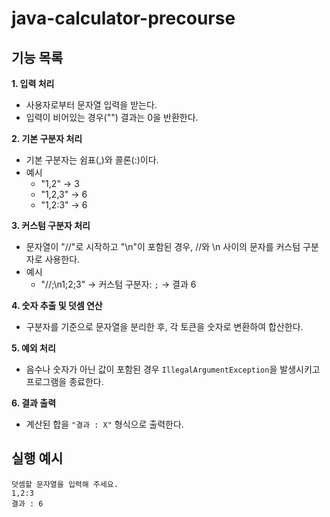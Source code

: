 # java-calculator-precourse

## 기능 목록<br>
**1. 입력 처리**<br>
- 사용자로부터 문자열 입력을 받는다.<br>
- 입력이 비어있는 경우("") 결과는 0을 반환한다.<br>

**2. 기본 구분자 처리**<br>
- 기본 구분자는 쉼표(,)와 콜론(:)이다.<br>
- 예시<br>
  - "1,2" → 3<br>
  - "1,2,3" → 6<br>
  - "1,2:3" → 6<br>

**3. 커스텀 구분자 처리**<br>
- 문자열이 "//"로 시작하고 "\n"이 포함된 경우, //와 \n 사이의 문자를 커스텀 구분자로 사용한다.<br>
- 예시<br>
  - "//;\n1;2;3" → 커스텀 구분자: `;` → 결과 6<br>

**4. 숫자 추출 및 덧셈 연산**<br>
- 구분자를 기준으로 문자열을 분리한 후, 각 토큰을 숫자로 변환하여 합산한다.<br>

**5. 예외 처리**<br>
- 음수나 숫자가 아닌 값이 포함된 경우 `IllegalArgumentException`을 발생시키고 프로그램을 종료한다.<br>

**6. 결과 출력**<br>
- 계산된 합을 `"결과 : X"` 형식으로 출력한다.<br>

## 실행 예시<br>
```
덧셈할 문자열을 입력해 주세요.
1,2:3
결과 : 6
```

